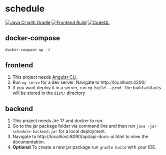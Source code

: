 # schedule

[![Java CI with Gradle](https://github.com/jdavidtorres/schedule/actions/workflows/backend-build.yml/badge.svg?branch=main)](https://github.com/jdavidtorres/schedule/actions/workflows/backend-build.yml)
[![Frontend Build](https://github.com/jdavidtorres/schedule/actions/workflows/frontend-build.yml/badge.svg?branch=main)](https://github.com/jdavidtorres/schedule/actions/workflows/frontend-build.yml)
[![CodeQL](https://github.com/jdavidtorres/schedule/actions/workflows/github-code-scanning/codeql/badge.svg?branch=main)](https://github.com/jdavidtorres/schedule/actions/workflows/github-code-scanning/codeql)

## docker-compose

```bash
docker-compose up -d
```

## frontend

1. This project needs [Angular CLI](https://angular.io/cli).
2. Run `ng serve` for a dev server. Navigate to http://localhost:4200/
3. If you want deploy it in a server, run `ng build --prod`. The build artifacts will be stored in the `dist/` directory

## backend

1. This project needs Jre 17 and docker to run.
2. Go to the jar package folder via command line and then run `java -jar schedule-backend.jar` for a local deployment.
3. Navigate to http://localhost:8090/api/api-docs-ui.html to view the documentation.
4. **Optional** To create a new jar package run `gradle build` with your IDE.
